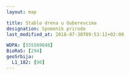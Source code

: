 ```yaml
---
layout: map

title: Stablo drena u Guberevcima
designation: Spomenik prirode
last_modified_at: 2018-07-30T09:53:12+02:00

WDPA: [555589048]
BioRaS: [294]
geoSrbija:
  L1_182: [96]
---
```

